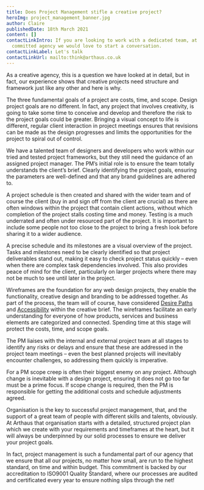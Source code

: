 ```yaml
---
title: Does Project Management stifle a creative project?
heroImg: project_management_banner.jpg
author: Claire
publishedDate: 18th March 2021
content: []
contactLinkIntro: If you are looking to work with a dedicated team, at a
  committed agency we would love to start a conversation.
contactLinkLabel: Let's talk
contactLinkUrl: mailto:think@arthaus.co.uk
---
```

As a creative agency, this is a question we have looked at in detail, but in fact, our experience shows that creative projects need structure and framework just like any other and here is why. 

The three fundamental goals of a project are costs, time, and scope.  Design project goals are no different. In fact, any project that involves creativity, is going to take some time to conceive and develop and therefore the risk to the project goals could be greater.  Bringing a visual concept to life is different, regular client interaction in project meetings ensures that revisions can be made as the design progresses and limits the opportunities for the project to spiral out of control. 

We have a talented team of designers and developers who work within our tried and tested project frameworks, but they still need the guidance of an assigned project manager.  The PM’s initial role is to ensure the team totally understands the client’s brief.  Clearly identifying the project goals, ensuring the parameters are well-defined and that any brand guidelines are adhered to. 

A project schedule is then created and shared with the wider team and of course the client (buy in and sign off from the client are crucial) as there are often windows within the project that contain client actions, without which completion of the project stalls costing time and money. Testing is a much underrated and often under resourced part of the project. It is important to include some people not too close to the project to bring a fresh look before sharing it to a wider audience. 

A precise schedule and its milestones are a visual overview of the project. Tasks and milestones need to be clearly identified so that project deliverables stand out, making it easy to check project status quickly – even when there are complex task dependencies involved. This also provides peace of mind for the client, particularly on larger projects where there may not be much to see until later in the project. 

Wireframes are the foundation for any web design projects, they enable the functionality, creative design and branding to be addressed together.  As part of the process, the team will of course, have considered [Desire Paths](https://blog.arthaus.co.uk/why-%E2%80%98desire-paths%E2%80%99-are-defining-digital-design/) and [Accessibility](https://blog.arthaus.co.uk/unlock-new-market-potential-with-accessibility/) within the creative brief.  The wireframes facilitate an early understanding for everyone of how products, services and business elements are categorized and connected.  Spending time at this stage will protect the costs, time, and scope goals.  

The PM liaises with the internal and external project team at all stages to identify any risks or delays and ensure that these are addressed in the project team meetings – even the best planned projects will inevitably encounter challenges, so addressing them quickly is imperative. 

For a PM scope creep is often their biggest enemy on any project. Although change is inevitable with a design project, ensuring it does not go too far must be a prime focus. If scope change is required, then the PM is responsible for getting the additional costs and schedule adjustments agreed. 

Organisation is the key to successful project management, that, and the support of a great team of people with different skills and talents, obviously. At Arthaus that organisation starts with a detailed, structured project plan which we create with your requirements and timeframes at the heart, but it will always be underpinned by our solid processes to ensure we deliver your project goals. 

In fact, project management is such a fundamental part of our agency that we ensure that all our projects, no matter how small, are run to the highest standard, on time and within budget. This commitment is backed by our accreditation to ISO9001 Quality Standard, where our processes are audited and certificated every year to ensure nothing slips through the net!